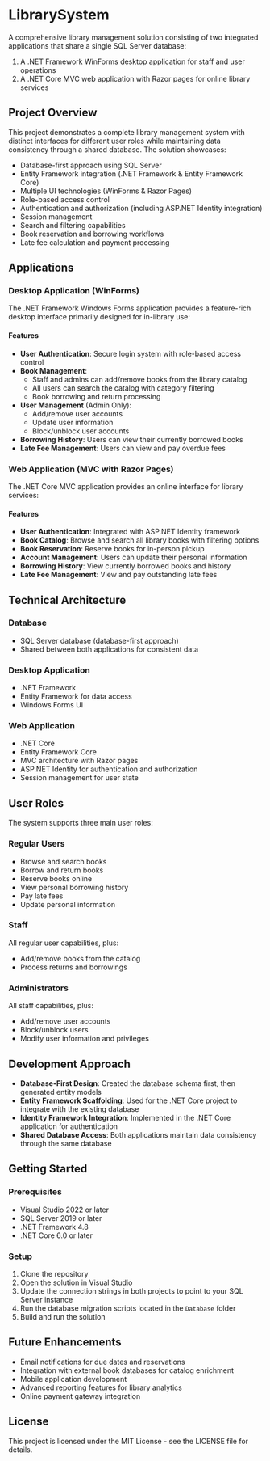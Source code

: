 # LibrarySystem

A comprehensive library management solution consisting of two integrated applications that share a single SQL Server database:

1. A .NET Framework WinForms desktop application for staff and user operations
2. A .NET Core MVC web application with Razor pages for online library services

## Project Overview

This project demonstrates a complete library management system with distinct interfaces for different user roles while maintaining data consistency through a shared database. The solution showcases:

- Database-first approach using SQL Server
- Entity Framework integration (.NET Framework & Entity Framework Core)
- Multiple UI technologies (WinForms & Razor Pages)
- Role-based access control
- Authentication and authorization (including ASP.NET Identity integration)
- Session management
- Search and filtering capabilities
- Book reservation and borrowing workflows
- Late fee calculation and payment processing

## Applications

### Desktop Application (WinForms)

The .NET Framework Windows Forms application provides a feature-rich desktop interface primarily designed for in-library use:

#### Features

- **User Authentication**: Secure login system with role-based access control
- **Book Management**:
  - Staff and admins can add/remove books from the library catalog
  - All users can search the catalog with category filtering
  - Book borrowing and return processing
- **User Management** (Admin Only):
  - Add/remove user accounts
  - Update user information
  - Block/unblock user accounts
- **Borrowing History**: Users can view their currently borrowed books
- **Late Fee Management**: Users can view and pay overdue fees

### Web Application (MVC with Razor Pages)

The .NET Core MVC application provides an online interface for library services:

#### Features

- **User Authentication**: Integrated with ASP.NET Identity framework
- **Book Catalog**: Browse and search all library books with filtering options
- **Book Reservation**: Reserve books for in-person pickup
- **Account Management**: Users can update their personal information
- **Borrowing History**: View currently borrowed books and history
- **Late Fee Management**: View and pay outstanding late fees

## Technical Architecture

### Database

- SQL Server database (database-first approach)
- Shared between both applications for consistent data

### Desktop Application

- .NET Framework
- Entity Framework for data access
- Windows Forms UI

### Web Application

- .NET Core
- Entity Framework Core
- MVC architecture with Razor pages
- ASP.NET Identity for authentication and authorization
- Session management for user state

## User Roles

The system supports three main user roles:

### Regular Users

- Browse and search books
- Borrow and return books
- Reserve books online
- View personal borrowing history
- Pay late fees
- Update personal information

### Staff

All regular user capabilities, plus:

- Add/remove books from the catalog
- Process returns and borrowings

### Administrators

All staff capabilities, plus:

- Add/remove user accounts
- Block/unblock users
- Modify user information and privileges

## Development Approach

- **Database-First Design**: Created the database schema first, then generated entity models
- **Entity Framework Scaffolding**: Used for the .NET Core project to integrate with the existing database
- **Identity Framework Integration**: Implemented in the .NET Core application for authentication
- **Shared Database Access**: Both applications maintain data consistency through the same database

## Getting Started

### Prerequisites

- Visual Studio 2022 or later
- SQL Server 2019 or later
- .NET Framework 4.8
- .NET Core 6.0 or later

### Setup

1. Clone the repository
2. Open the solution in Visual Studio
3. Update the connection strings in both projects to point to your SQL Server instance
4. Run the database migration scripts located in the `Database` folder
5. Build and run the solution

## Future Enhancements

- Email notifications for due dates and reservations
- Integration with external book databases for catalog enrichment
- Mobile application development
- Advanced reporting features for library analytics
- Online payment gateway integration

## License

This project is licensed under the MIT License - see the LICENSE file for details.
